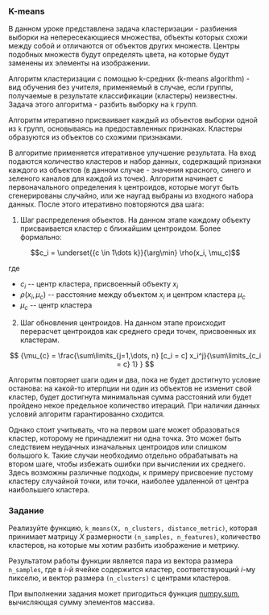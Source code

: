 ### K-means

В данном уроке представлена задача кластеризации - разбиения выборки на непересекающиеся множества, объекты которых схожи между собой и отличаются от объектов других множеств. Центры подобных множеств будут определять цвета, на которые будут заменены их элементы на изображении.

Алгоритм кластеризации с помощью k-средних (k-means algorithm) - вид обучения без учителя, применяемый в случае, если группы, получаемые в результате классификации (кластеры) неизвестны.
Задача этого алгоритма - разбить выборку на `k` групп.

Алгоритм итеративно присваивает каждый из объектов выборки одной из `k` групп, основываясь на предоставленных признаках. Кластеры образуются из объектов со схожими признаками.

В алгоритме применяется итеративное улучшение результата. На вход подаются количество кластеров и набор данных, содержащий признаки каждого из объектов (в данном случае - значения красного, синего и зеленого каналов для каждой из точек). Алгоритм начинает с первоначального определения `k` центроидов, которые могут быть сгенерированы случайно, или же наугад выбраны из входного набора данных. После этого итеративно повторяются два шага:

1. Шаг распределения объектов. На данном этапе каждому объекту присваивается кластер с ближайшим центроидом. Более формально:

$$c_i = \underset{{c \in 1\dots k}}{\arg\min}  \rho(x_i, \mu_c)$$

где
- $c_i$ -- центр кластера, присвоенный объекту $x_i$
- $\rho(x_i, \mu_c)$ -- расстояние между объектом $x_i$ и центром кластера $\mu_c$
- $\mu_{c}$ -- центр кластера

2. Шаг обновления центроидов. На данном этапе происходит перерасчет центроидов как среднего среди точек, присвоенных их кластерам.

$$ {\mu_{c} = \frac{\sum\limits_{j=1,\dots, n} [c_i = c] x_i^j}{\sum\limits_{c_i = c} 1} } $$


Алгоритм повторяет шаги один и два, пока не будет достигнуто условие останова: на какой-то итерпции ни один из объектов не изменит свой кластер, будет достигнута минимальная сумма расстояний или будет пройдено некое предельное количество итераций.
При наличии данных условий алгоритм гарантированно сходится.

Однако стоит учитывать, что на первом шаге может образоваться кластер, которому не принадлежит ни одна точка. Это может быть следствием неудачных изначальных центроидов или слишком большого k. Такие случаи необходимо отдельно обрабатывать на втором шаге, чтобы избежать ошибки при вычислении их среднего. Здесь возможны различные подходы, к примеру присвоение пустому кластеру случайной точки, или точки, наиболее удаленной от центра наибольшего кластера. 


### Задание

Реализуйте функцию, `k_means(X, n_clusters, distance_metric)`, которая принимает матрицу $X$ размерности
`(n_samples, n_features)`, количество кластеров, на которые мы хотим разбить изображение и метрику. 

Результатом работы функции является пара из вектора размера `n_samples`, где в $i$-й ячейке содержится кластер,
соответствующий $i$-му пикселю, и вектор размера `(n_clusters)` с центрами кластеров.

При выполнении задания может пригодиться функция [numpy.sum](https://numpy.org/doc/1.18/reference/generated/numpy.sum.html), вычисляющая сумму элементов массива.